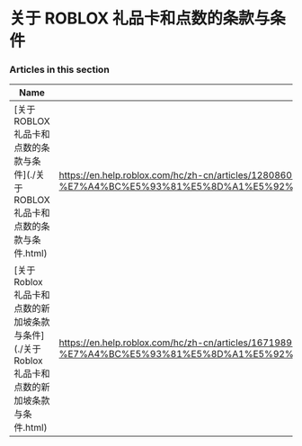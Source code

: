 # 关于 ROBLOX 礼品卡和点数的条款与条件  
### Articles in this section
Name|URL
-|-
[关于 ROBLOX 礼品卡和点数的条款与条件](./关于 ROBLOX 礼品卡和点数的条款与条件.html) |https://en.help.roblox.com/hc/zh-cn/articles/12808609433108-%E5%85%B3%E4%BA%8E-ROBLOX-%E7%A4%BC%E5%93%81%E5%8D%A1%E5%92%8C%E7%82%B9%E6%95%B0%E7%9A%84%E6%9D%A1%E6%AC%BE%E4%B8%8E%E6%9D%A1%E4%BB%B6
[关于 Roblox 礼品卡和点数的新加坡条款与条件](./关于 Roblox 礼品卡和点数的新加坡条款与条件.html) |https://en.help.roblox.com/hc/zh-cn/articles/16719896592788-%E5%85%B3%E4%BA%8E-Roblox-%E7%A4%BC%E5%93%81%E5%8D%A1%E5%92%8C%E7%82%B9%E6%95%B0%E7%9A%84%E6%96%B0%E5%8A%A0%E5%9D%A1%E6%9D%A1%E6%AC%BE%E4%B8%8E%E6%9D%A1%E4%BB%B6